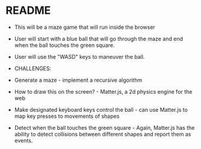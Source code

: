 # README
* This will be a maze game that will run inside the browser
* User will start with a blue ball that will go through the maze and end when the ball touches the green square.
* User will use the "WASD" keys to maneuver the ball.

* CHALLENGES:
* Generate a maze - implement a recursive algorithm
* How to draw this on the screen? - Matter.js, a 2d physics engine for the web
* Make designated keyboard keys control the ball - can use Matter.js to map key presses to movements of shapes
* Detect when the ball touches the green square - Again, Matter.js has the ability to detect collisions between different shapes and report them as events.
